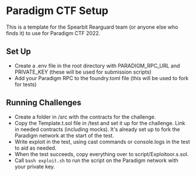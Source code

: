 # Paradigm CTF Setup

This is a template for the Spearbit Rearguard team (or anyone else who finds it) to use for Paradigm CTF 2022.

## Set Up

- Create a .env file in the root directory with PARADIGM_RPC_URL and PRIVATE_KEY (these will be used for submission scripts)
- Add your Paradigm RPC to the foundry.toml file (this will be used to fork for tests)

## Running Challenges

- Create a folder in /src with the contracts for the challenge.
- Copy the Template.t.sol file in /test and set it up for the challenge. Link in needed contracts (including mocks). It's already set up to fork the Paradigm network at the start of the test.
- Write exploit in the test, using cast commands or console.logs in the test to aid as needed.
- When the test succeeds, copy everything over to script/Exploitoor.s.sol.
- Call `bash exploit.sh` to run the script on the Paradigm network with your private key.